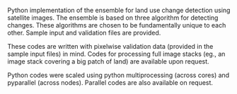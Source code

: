 Python implementation of the ensemble for land use change detection using  satellite images. The ensemble is based on three algorithm for detecting changes. These algorithms are chosen to be fundamentally unique to each other. Sample input and validation files are provided. 

These codes are written with pixelwise validation data (provided in the sample input files) in mind. Codes for processing full image stacks (eg., an image stack covering a big patch of land) are available upon request. 

Python codes were scaled using python multiprocessing (across cores) and pyparallel (across nodes). Parallel codes are also available on request.
 
